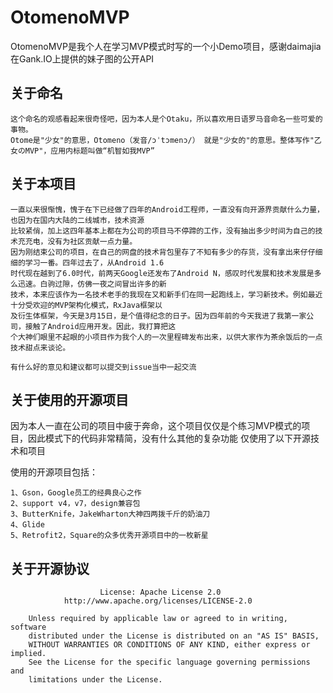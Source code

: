 # OtomenoMVP
OtomenoMVP是我个人在学习MVP模式时写的一个小Demo项目，感谢daimajia在Gank.IO上提供的妹子图的公开API

关于命名
----
	这个命名的观感看起来很奇怪吧，因为本人是个Otaku，所以喜欢用日语罗马音命名一些可爱的事物。
	Otome是"少女"的意思，Otomeno（发音/ɔˈtɔmenɔ/） 就是"少女的"的意思。整体写作"乙女のMVP"，应用内标题叫做“机智如我MVP”

关于本项目
----

	一直以来很惭愧，愧于在下已经做了四年的Android工程师，一直没有向开源界贡献什么力量，也因为在国内大陆的二线城市，技术资源
	比较紧俏，加上这四年基本上都在为公司的项目马不停蹄的工作，没有抽出多少时间为自己的技术充充电，没有为社区贡献一点力量。
	因为刚结束公司的项目，在自己的网盘的技术背包里存了不知有多少的存货，没有拿出来仔仔细细的学习一番。四年过去了，从Android 1.6
	时代现在越到了6.0时代，前两天Google还发布了Android N，感叹时代发展和技术发展是多么迅速。白驹过隙，仿佛一夜之间冒出许多的新
	技术，本来应该作为一名技术老手的我现在又和新手们在同一起跑线上，学习新技术。例如最近十分受欢迎的MVP架构化模式，RxJava框架以
	及衍生体框架，今天是3月15日，是个值得纪念的日子。因为四年前的今天我进了我第一家公司，接触了Android应用开发。因此，我打算把这
	个大神们眼里不起眼的小项目作为我个人的一次里程碑发布出来，以供大家作为茶余饭后的一点技术甜点来谈论。
	
	有什么好的意见和建议都可以提交到issue当中一起交流

关于使用的开源项目
----
因为本人一直在公司的项目中疲于奔命，这个项目仅仅是个练习MVP模式的项目，因此模式下的代码非常精简，没有什么其他的复杂功能
仅使用了以下开源技术和项目

使用的开源项目包括：

	1、Gson，Google员工的经典良心之作
	2、support v4，v7，design兼容包
	3、ButterKnife，JakeWharton大神四两拨千斤的奶油刀
	4、Glide
	5、Retrofit2，Square的众多优秀开源项目中的一枚新星

关于开源协议
----
	
						License: Apache License 2.0
 				http://www.apache.org/licenses/LICENSE-2.0

		Unless required by applicable law or agreed to in writing, software
		distributed under the License is distributed on an "AS IS" BASIS,
		WITHOUT WARRANTIES OR CONDITIONS OF ANY KIND, either express or implied.
		See the License for the specific language governing permissions and
		limitations under the License.

	

